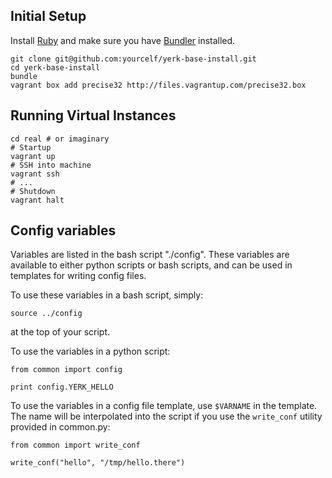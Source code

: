 ## Initial Setup

Install [Ruby](http://www.ruby-lang.org/en/) and make sure you have
[Bundler](http://gembundler.com/) installed.

    git clone git@github.com:yourcelf/yerk-base-install.git
    cd yerk-base-install
    bundle
    vagrant box add precise32 http://files.vagrantup.com/precise32.box

## Running Virtual Instances

    cd real # or imaginary
    # Startup
    vagrant up
    # SSH into machine
    vagrant ssh
    # ...
    # Shutdown
    vagrant halt

## Config variables

Variables are listed in the bash script "./config".  These variables are
available to either python scripts or bash scripts, and can be used in
templates for writing config files.

To use these variables in a bash script, simply:

    source ../config

at the top of your script.

To use the variables in a python script:

    from common import config

    print config.YERK_HELLO

To use the variables in a config file template, use `$VARNAME` in the template.  The name will be interpolated into the script if you use the `write_conf` utility provided in common.py:

    from common import write_conf

    write_conf("hello", "/tmp/hello.there")
